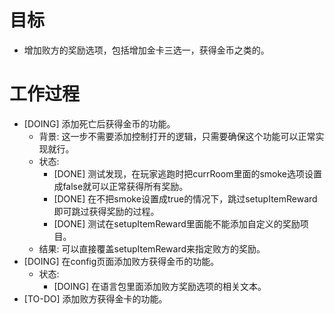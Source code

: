 # 目标
- 增加败方的奖励选项，包括增加金卡三选一，获得金币之类的。

# 工作过程
- [DOING] 添加死亡后获得金币的功能。
	- 背景: 这一步不需要添加控制打开的逻辑，只需要确保这个功能可以正常实现就行。
	- 状态:
		- [DONE] 测试发现，在玩家逃跑时把currRoom里面的smoke选项设置成false就可以正常获得所有奖励。
		- [DONE] 在不把smoke设置成true的情况下，跳过setupItemReward即可跳过获得奖励的过程。
		- [DONE] 测试在setupItemReward里面能不能添加自定义的奖励项目。
	- 结果: 可以直接覆盖setupItemReward来指定败方的奖励。
- [DOING] 在config页面添加败方获得金币的功能。
	- 状态:
		- [DOING] 在语言包里面添加败方奖励选项的相关文本。
- [TO-DO] 添加败方获得金卡的功能。